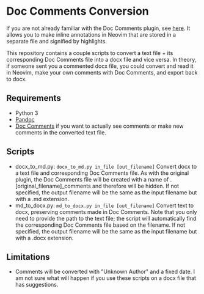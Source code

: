 # Doc Comments Conversion

If you are not already familiar with the Doc Comments plugin, see [here](https://github.com/oxytocin/DocComments). It allows you to make inline annotations in Neovim that are stored in a separate file and signified by highlights.

This repository contains a couple scripts to convert a text file + its corresponding Doc Comments file into a docx file and vice versa. In theory, if someone sent you a commented docx file, you could convert and read it in Neovim, make your own comments with Doc Comments, and export back to docx.

## Requirements
- Python 3
- [Pandoc](https://pandoc.org)
- [Doc Comments](https://github.com/oxytocin/DocComments) if you want to actually see comments or make new comments in the converted text file.

## Scripts
- docx_to_md.py: `docx_to_md.py in_file [out_filename]` Convert docx to a text file and corresponding Doc Comments file. As with the original plugin, the Doc Comments file will be created with a name of .[original_filename]_comments and therefore will be hidden. If not specified, the output filename will be the same as the input filename but with a .md extension.
- md_to_docx.py: `md_to_docx.py in_file [out_filename]` Convert text to docx, preserving comments made in Doc Comments. Note that you only need to provide the path to the text file; the script will automatically find the corresponding Doc Comments file based on the filename. If not specified, the output filename will be the same as the input filename but with a .docx extension.

## Limitations
- Comments will be converted with "Unknown Author" and a fixed date. I am not sure what will happen if you use these scripts on a docx file that has suggestions.
